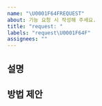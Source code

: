 ```yaml
---
name: "\U0001F64FREQUEST"
about: 기능 요청 시 작성해 주세요.
title: "request: "
labels: "request\U0001F64F"
assignees: ""
---
```


## 설명

## 방법 제안

